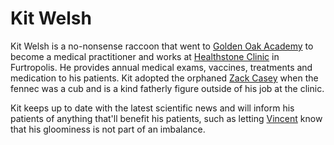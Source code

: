 # Kit Welsh

Kit Welsh is a no-nonsense raccoon that went to [Golden Oak Academy](../locations/goldenoak.md) to become a medical practitioner and works at [Healthstone Clinic](./../locations/healthstone.md) in Furtropolis. He provides annual medical exams, vaccines, treatments and medication to his patients. Kit adopted the orphaned [Zack Casey](zackc.md) when the fennec was a cub and is a kind fatherly figure outside of his job at the clinic.

Kit keeps up to date with the latest scientific news and will inform his patients of anything that'll benefit his patients, such as letting [Vincent](vincent.md) know that his gloominess is not part of an imbalance.
